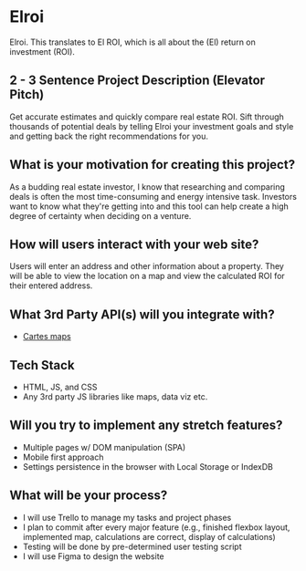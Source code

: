# Elroi

Elroi.  This translates to El ROI, which is all about the (El) return on investment (ROI). 

## 2 - 3 Sentence Project Description (Elevator Pitch)

Get accurate estimates and quickly compare real estate ROI.  Sift through thousands of potential deals by telling Elroi your investment goals and style and getting back the right recommendations for you.

## What is your motivation for creating this project?

As a budding real estate investor, I know that researching and comparing deals is often the most time-consuming and energy intensive task. Investors want to know what they're getting into and this tool can help create a high degree of certainty when deciding on a venture. 

## How will users interact with your web site?

Users will enter an address and other information about a property.  They will be able to view the location on a map and view the calculated ROI for their entered address.

## What 3rd Party API(s) will you integrate with?

* [Cartes maps](https://github.com/M-Media-Group/Cartes.io/wiki/API)

## Tech Stack

* HTML, JS, and CSS
* Any 3rd party JS libraries like maps, data viz etc.

## Will you try to implement any stretch features?

* Multiple pages w/ DOM manipulation (SPA)
* Mobile first approach
* Settings persistence in the browser with Local Storage or IndexDB

## What will be your process?

* I will use Trello to manage my tasks and project phases
* I plan to commit after every major feature (e.g., finished flexbox layout, implemented map, calculations are correct, display of calculations)  
* Testing will be done by pre-determined user testing script
* I will use Figma to design the website